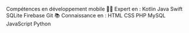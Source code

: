 Compétences en développement mobile
👨‍💻 Expert en :
<span data-aos="fade-in">Kotlin</span>
<span data-aos="fade-in" data-aos-delay="100">Java</span>
<span data-aos="fade-in" data-aos-delay="200">Swift</span>
<span data-aos="fade-in" data-aos-delay="300">SQLite</span>
<span data-aos="fade-in" data-aos-delay="400">Firebase</span>
<span data-aos="fade-in" data-aos-delay="500">Git</span>
📚 Connaissance en :
<span data-aos="fade-in">HTML</span>
<span data-aos="fade-in" data-aos-delay="100">CSS</span>
<span data-aos="fade-in" data-aos-delay="200">PHP</span>
<span data-aos="fade-in" data-aos-delay="300">MySQL</span>
<span data-aos="fade-in" data-aos-delay="400">JavaScript</span>
<span data-aos="fade-in" data-aos-delay="500">Python</span>
